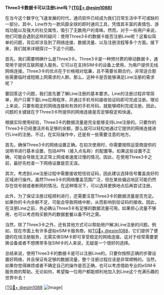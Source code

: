 **Three3卡数据卡可以注册Line吗？[[TG💪+ @esim1088](https://t.me/s/esim1088)]**

在当今这个数字化飞速发展的时代，通讯软件已经成为我们日常生活中不可或缺的一部分。其中，Line作为一款风靡全球的即时通讯工具，凭借其丰富的表情包、游戏功能以及强大的社交属性，吸引了无数用户的青睐。然而，对于一些用户来说，他们可能会遇到这样的疑问：使用Three3卡的数据卡能否注册Line呢？这看似简单的问题，背后却涉及到了网络连接、数据流量、以及注册流程等多个方面。接下来，我们就来详细探讨一下这个问题。

首先，我们需要明确什么是Three3卡。Three3卡是一种预付费的移动数据卡，通常用于提供互联网接入服务。它可以在支持SIM卡的设备上使用，为用户提供无线网络连接。Three3卡的优点在于价格相对低廉，且不需要长期合约，非常适合那些需要临时或短期上网需求的人群。那么，这种卡是否能够满足Line注册的需求呢？

要回答这个问题，我们首先要了解Line注册的基本要求。Line的注册过程非常简单，用户只需下载Line应用程序，并通过手机号码接收验证码即可完成注册。理论上来说，只要有稳定的网络连接和有效的手机号码，就能够顺利完成注册。因此，问题的关键就在于Three3卡所提供的网络连接是否足够稳定和快速。

根据实际使用经验，Three3卡的数据流量是完全能够支持Line注册的。只要你的Three3卡已经激活并有足够的余额，那么就可以轻松地通过它提供的网络连接进行Line的注册。不过，在实际操作中，还是有一些需要注意的地方。

首先，确保Three3卡的网络设置正确。在初次使用时，你需要按照运营商提供的说明书进行基本设置，包括APN（接入点名称）的配置等。如果这些设置不正确，可能会导致无法正常上网或者速度过慢的情况。因此，在使用Three3卡之前，最好先检查一下网络设置是否无误。

其次，考虑到Line注册过程中需要接收短信验证码，因此建议选择信号覆盖良好的区域进行操作。虽然Three3卡的网络覆盖范围广泛，但在某些偏远地区可能仍然存在信号弱或者断网的情况。在这种情况下，可以选择更换地点后再尝试注册。

此外，为了保证注册过程顺利进行，还需要注意Three3卡的数据流量是否充足。如果你的卡内余额不足，可能会导致网络中断，从而影响到验证码的接收。因此，在注册Line之前，务必确认Three3卡有足够的数据流量可用。如果担心流量不够用，也可以考虑购买额外的数据套餐以备不时之需。

当然，除了Three3卡之外，还有其他方式可以帮助用户解决Line注册的问题。例如，现在市面上有许多虚拟eSIM卡服务商，如[TG💪+ @esim1088](https://t.me/s/esim1088)，它们提供了便捷的在线注册服务，无需实体SIM卡即可享受稳定的网络连接。这对于经常需要更换设备或者不想携带多张SIM卡的人来说，无疑是一个很好的选择。

总结来说，使用Three3卡的数据卡是可以注册Line的。只要你按照正确的步骤设置好网络，并且保证有足够的数据流量，整个注册过程应该是非常顺畅的。当然，如果你觉得麻烦或者不确定自己的操作是否正确，也可以考虑借助专业的eSIM卡服务商的帮助。无论如何，希望每一位用户都能顺利地加入到Line这个充满乐趣的世界中去！

[[TG💪+ @esim1088](https://t.me/s/esim1088) ![Image](https://i.postimg.cc/4NQfJmqS/Snipaste-2025-05-13-00-14-12.png)]